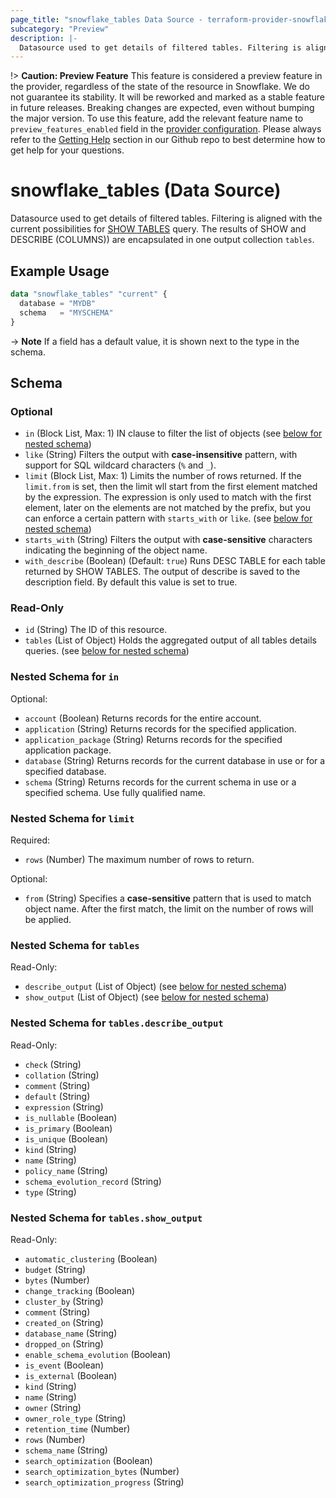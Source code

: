 ```yaml
---
page_title: "snowflake_tables Data Source - terraform-provider-snowflake"
subcategory: "Preview"
description: |-
  Datasource used to get details of filtered tables. Filtering is aligned with the current possibilities for SHOW TABLES https://docs.snowflake.com/en/sql-reference/sql/show-tables query. The results of SHOW and DESCRIBE (COLUMNS)) are encapsulated in one output collection tables.
---
```


!> **Caution: Preview Feature** This feature is considered a preview feature in the provider, regardless of the state of the resource in Snowflake. We do not guarantee its stability. It will be reworked and marked as a stable feature in future releases. Breaking changes are expected, even without bumping the major version. To use this feature, add the relevant feature name to `preview_features_enabled` field in the [provider configuration](https://registry.terraform.io/providers/snowflakedb/snowflake/latest/docs#schema). Please always refer to the [Getting Help](https://github.com/snowflakedb/terraform-provider-snowflake?tab=readme-ov-file#getting-help) section in our Github repo to best determine how to get help for your questions.

# snowflake_tables (Data Source)

Datasource used to get details of filtered tables. Filtering is aligned with the current possibilities for [SHOW TABLES](https://docs.snowflake.com/en/sql-reference/sql/show-tables) query. The results of SHOW and DESCRIBE (COLUMNS)) are encapsulated in one output collection `tables`.

## Example Usage

```terraform
data "snowflake_tables" "current" {
  database = "MYDB"
  schema   = "MYSCHEMA"
}
```

-> **Note** If a field has a default value, it is shown next to the type in the schema.

<!-- schema generated by tfplugindocs -->
## Schema

### Optional

- `in` (Block List, Max: 1) IN clause to filter the list of objects (see [below for nested schema](#nestedblock--in))
- `like` (String) Filters the output with **case-insensitive** pattern, with support for SQL wildcard characters (`%` and `_`).
- `limit` (Block List, Max: 1) Limits the number of rows returned. If the `limit.from` is set, then the limit wll start from the first element matched by the expression. The expression is only used to match with the first element, later on the elements are not matched by the prefix, but you can enforce a certain pattern with `starts_with` or `like`. (see [below for nested schema](#nestedblock--limit))
- `starts_with` (String) Filters the output with **case-sensitive** characters indicating the beginning of the object name.
- `with_describe` (Boolean) (Default: `true`) Runs DESC TABLE for each table returned by SHOW TABLES. The output of describe is saved to the description field. By default this value is set to true.

### Read-Only

- `id` (String) The ID of this resource.
- `tables` (List of Object) Holds the aggregated output of all tables details queries. (see [below for nested schema](#nestedatt--tables))

<a id="nestedblock--in"></a>
### Nested Schema for `in`

Optional:

- `account` (Boolean) Returns records for the entire account.
- `application` (String) Returns records for the specified application.
- `application_package` (String) Returns records for the specified application package.
- `database` (String) Returns records for the current database in use or for a specified database.
- `schema` (String) Returns records for the current schema in use or a specified schema. Use fully qualified name.


<a id="nestedblock--limit"></a>
### Nested Schema for `limit`

Required:

- `rows` (Number) The maximum number of rows to return.

Optional:

- `from` (String) Specifies a **case-sensitive** pattern that is used to match object name. After the first match, the limit on the number of rows will be applied.


<a id="nestedatt--tables"></a>
### Nested Schema for `tables`

Read-Only:

- `describe_output` (List of Object) (see [below for nested schema](#nestedobjatt--tables--describe_output))
- `show_output` (List of Object) (see [below for nested schema](#nestedobjatt--tables--show_output))

<a id="nestedobjatt--tables--describe_output"></a>
### Nested Schema for `tables.describe_output`

Read-Only:

- `check` (String)
- `collation` (String)
- `comment` (String)
- `default` (String)
- `expression` (String)
- `is_nullable` (Boolean)
- `is_primary` (Boolean)
- `is_unique` (Boolean)
- `kind` (String)
- `name` (String)
- `policy_name` (String)
- `schema_evolution_record` (String)
- `type` (String)


<a id="nestedobjatt--tables--show_output"></a>
### Nested Schema for `tables.show_output`

Read-Only:

- `automatic_clustering` (Boolean)
- `budget` (String)
- `bytes` (Number)
- `change_tracking` (Boolean)
- `cluster_by` (String)
- `comment` (String)
- `created_on` (String)
- `database_name` (String)
- `dropped_on` (String)
- `enable_schema_evolution` (Boolean)
- `is_event` (Boolean)
- `is_external` (Boolean)
- `kind` (String)
- `name` (String)
- `owner` (String)
- `owner_role_type` (String)
- `retention_time` (Number)
- `rows` (Number)
- `schema_name` (String)
- `search_optimization` (Boolean)
- `search_optimization_bytes` (Number)
- `search_optimization_progress` (String)
